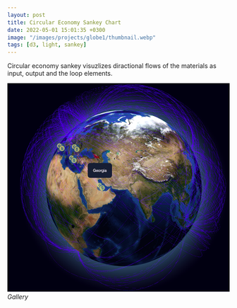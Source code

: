 ```yaml
---
layout: post
title: Circular Economy Sankey Chart
date: 2022-05-01 15:01:35 +0300
image: "/images/projects/globe1/thumbnail.webp"
tags: [d3, light, sankey]
---
```


<!-- ![](/images/projects/globe/preview.gif) -->

Circular economy sankey visuzlizes diractional flows of the materials as input, output and the loop elements.

<div class="gallery-box">
  <div class="gallery">
    <img  src="/images/projects/globe1/1.png">

  </div>
  <em>Gallery</em>
</div>
